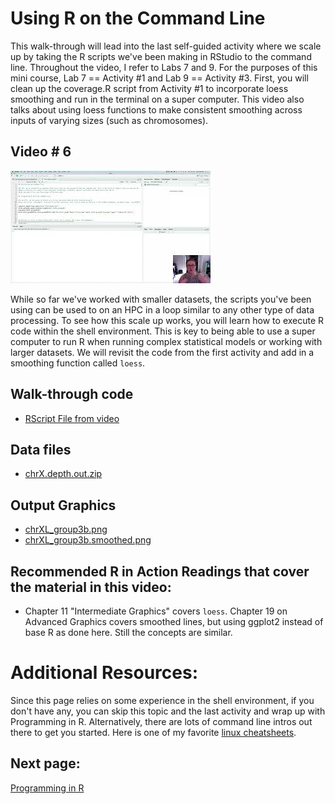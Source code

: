 # Using R on the Command Line

This walk-through will lead into the last self-guided activity where we scale up by taking the R scripts we've been making in RStudio to the command line. Throughout the video, I refer to Labs 7 and 9. For the purposes of this mini course, Lab 7 == Activity #1 and Lab 9 == Activity #3. First, you will clean up the coverage.R script from Activity #1 to incorporate loess smoothing and run in the terminal on a super computer. This video also talks about using loess functions to make consistent smoothing across inputs of varying sizes (such as chromosomes). 

## Video # 6

[![](https://github.com/StevisonLab/R-Mini-Course/blob/main/images/video_7.jpg)](https://youtu.be/kXAStC4maNA)

While so far we've worked with smaller datasets, the scripts you've been using can be used to on an HPC in a loop similar to any other type of data processing. To see how this scale up works, you will learn how to  execute R code within the shell environment. This is key to being able to use a super computer to run R when running complex statistical models or working with larger datasets. We will revisit the code from the first activity and add in a smoothing function called `loess`. 

## Walk-through code

* [RScript File from video](https://github.com/StevisonLab/R-Mini-Course/blob/main/datafiles/4.05.walkthrough.R)

## Data files

* [chrX.depth.out.zip](https://github.com/StevisonLab/R-Mini-Course/blob/main/datafiles/chrX.depth.out.zip)

## Output Graphics

* [chrXL_group3b.png](https://github.com/StevisonLab/R-Mini-Course/blob/main/datafiles/chrXL_group3b.png)
* [chrXL_group3b.smoothed.png](https://github.com/StevisonLab/R-Mini-Course/blob/main/datafiles/chrXL_group3b.smoothed.png)

## Recommended R in Action Readings that cover the material in this video:
* Chapter 11 "Intermediate Graphics" covers `loess`. Chapter 19 on Advanced Graphics covers smoothed lines, but using ggplot2 instead of base R as done here. Still the concepts are similar.

# Additional Resources:
Since this page relies on some experience in the shell environment, if you don't have any, you can skip this topic and the last activity and wrap up with Programming in R. Alternatively, there are lots of command line intros out there to get you started. Here is one of my favorite [linux cheatsheets](https://ubuntudanmark.dk/filer/fwunixref.pdf).

## Next page:
[Programming in R](https://github.com/StevisonLab/R-Mini-Course/blob/main/R%20Programming.md)
